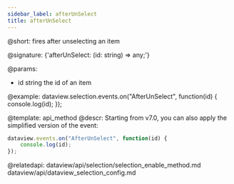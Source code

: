 ```yaml
---
sidebar_label: afterUnSelect
title: afterUnSelect
---          
```


@short: fires after unselecting an item

@signature: {'afterUnSelect: (id: string) => any;'}

@params:
- id    string  the id of an item

@example:
dataview.selection.events.on("AfterUnSelect", function(id) {
    console.log(id);
});

@template: api_method
@descr:
Starting from v7.0, you can also apply the simplified version of the event:

~~~js
dataview.events.on("AfterUnSelect", function(id) {
    console.log(id);
});
~~~

@relatedapi: 
dataview/api/selection/selection_enable_method.md
dataview/api/dataview_selection_config.md

